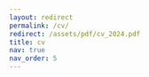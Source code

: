 ```yaml
---
layout: redirect
permalink: /cv/
redirect: /assets/pdf/cv_2024.pdf
title: cv
nav: true
nav_order: 5
---
```

